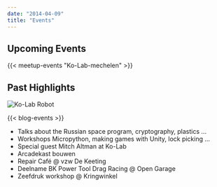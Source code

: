 ```yaml
---
date: "2014-04-09"
title: "Events"
---
```



## Upcoming Events

{{< meetup-events "Ko-Lab-mechelen" >}}

## Past Highlights

![Ko-Lab Robot](/images/Robot-2-transparant-768x1024.png#floatright)

{{< blog-events >}}

* Talks about the Russian space program, cryptography, plastics ...
* Workshops Micropython, making games with Unity, lock picking ...
* Special guest Mitch Altman at Ko-Lab
* Arcadekast bouwen
* Repair Café  @ vzw De Keeting
* Deelname BK Power Tool Drag Racing @ Open Garage
* Zeefdruk workshop @ Kringwinkel
